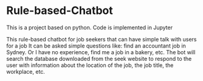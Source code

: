 # Rule-based-Chatbot

This is a project based on python.
Code is implemented in Jupyter

This rule-based chatbot for job seekers that can have simple talk with users for a job
It can be asked simple questions like: find an accountant job in Sydney. Or I have no experience, find me a job in a bakery, etc.
The bot will search the database downloaded from the seek website to respond to the user with information about the location of the job, the job title, the workplace, etc.
